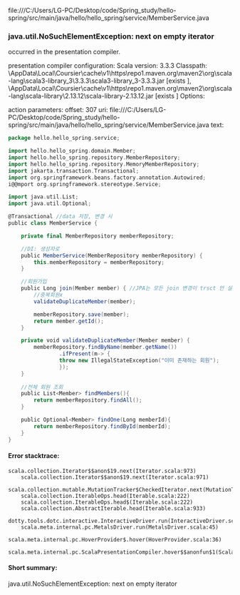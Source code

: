 file:///C:/Users/LG-PC/Desktop/code/Spring_study/hello-spring/src/main/java/hello/hello_spring/service/MemberService.java
### java.util.NoSuchElementException: next on empty iterator

occurred in the presentation compiler.

presentation compiler configuration:
Scala version: 3.3.3
Classpath:
<HOME>\AppData\Local\Coursier\cache\v1\https\repo1.maven.org\maven2\org\scala-lang\scala3-library_3\3.3.3\scala3-library_3-3.3.3.jar [exists ], <HOME>\AppData\Local\Coursier\cache\v1\https\repo1.maven.org\maven2\org\scala-lang\scala-library\2.13.12\scala-library-2.13.12.jar [exists ]
Options:



action parameters:
offset: 307
uri: file:///C:/Users/LG-PC/Desktop/code/Spring_study/hello-spring/src/main/java/hello/hello_spring/service/MemberService.java
text:
```scala
package hello.hello_spring.service;

import hello.hello_spring.domain.Member;
import hello.hello_spring.repository.MemberRepository;
import hello.hello_spring.repository.MemoryMemberRepository;
import jakarta.transaction.Transactional;
import org.springframework.beans.factory.annotation.Autowired;
i@@mport org.springframework.stereotype.Service;

import java.util.List;
import java.util.Optional;

@Transactional //data 저장, 변경 시
public class MemberService {

    private final MemberRepository memberRepository;

    //DI: 생성자로
    public MemberService(MemberRepository memberRepository) {
        this.memberRepository = memberRepository;
    }

    //회원가입
    public Long join(Member member) { //JPA는 모든 join 변경이 trsct 안 실행
        //중복회원x
        validateDuplicateMember(member);

        memberRepository.save(member);
        return member.getId();
    }

    private void validateDuplicateMember(Member member) {
        memberRepository.findByName(member.getName())
                .ifPresent(m-> {
                throw new IllegalStateException("이미 존재하는 회원");
                });
    }
    
    //전체 회원 조회
    public List<Member> findMembers(){
        return memberRepository.findAll();
    }

    public Optional<Member> findOne(Long memberId){
        return memberRepository.findById(memberId);
    }
}

```



#### Error stacktrace:

```
scala.collection.Iterator$$anon$19.next(Iterator.scala:973)
	scala.collection.Iterator$$anon$19.next(Iterator.scala:971)
	scala.collection.mutable.MutationTracker$CheckedIterator.next(MutationTracker.scala:76)
	scala.collection.IterableOps.head(Iterable.scala:222)
	scala.collection.IterableOps.head$(Iterable.scala:222)
	scala.collection.AbstractIterable.head(Iterable.scala:933)
	dotty.tools.dotc.interactive.InteractiveDriver.run(InteractiveDriver.scala:168)
	scala.meta.internal.pc.MetalsDriver.run(MetalsDriver.scala:45)
	scala.meta.internal.pc.HoverProvider$.hover(HoverProvider.scala:36)
	scala.meta.internal.pc.ScalaPresentationCompiler.hover$$anonfun$1(ScalaPresentationCompiler.scala:389)
```
#### Short summary: 

java.util.NoSuchElementException: next on empty iterator